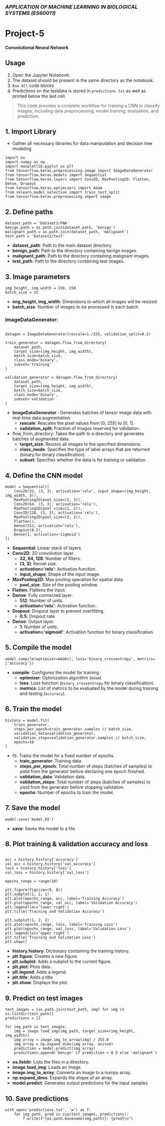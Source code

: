 ### *APPLICATION OF MACHINE LEARNING IN BIOLOGICAL SYSTEMS (ES60011)*
# **Project-5**
#### Convolutional Neural Network


## Usage
1. Open the Jupyter Notebook:
2. The dataset should be present in the same directory as the notebook.
3. `Run All` code blocks
4. Predictions on the testdata is stored in `predictions.txt` as well as printed below the last cell.


> This code provides a complete workflow for training a CNN to classify images, including data preprocessing, model training, evaluation, and prediction.


## 1. Import Library
* Gather all necessary libraries for data manipulation and decision tree modeling

```
import os
import numpy as np
import matplotlib.pyplot as plt
from tensorflow.keras.preprocessing.image import ImageDataGenerator
from tensorflow.keras.models import Sequential
from tensorflow.keras.layers import Conv2D, MaxPooling2D, Flatten, Dense, Dropout
from tensorflow.keras.optimizers import Adam
from sklearn.model_selection import train_test_split
from tensorflow.keras.preprocessing import image
```

## 2. Define paths
```
dataset_path = 'Dataset2/FNA'
benign_path = os.path.join(dataset_path, 'benign')
malignant_path = os.path.join(dataset_path, 'malignant')
test_path = 'Dataset2/test'
```
* **dataset_path**: Path to the main dataset directory.
* **benign_path**: Path to the directory containing benign images.
* **malignant_path**: Path to the directory containing malignant images.
* **test_path**: Path to the directory containing test images.

## 3. Image parameters
```
img_height, img_width = 150, 150
batch_size = 32
```
* **img_height, img_width**: Dimensions to which all images will be resized.
* **batch_size**: Number of images to be processed in each batch.


### ImageDataGenerator: 
```

datagen = ImageDataGenerator(rescale=1./255, validation_split=0.2)

train_generator = datagen.flow_from_directory(
    dataset_path,
    target_size=(img_height, img_width),
    batch_size=batch_size,
    class_mode='binary',
    subset='training'
)

validation_generator = datagen.flow_from_directory(
    dataset_path,
    target_size=(img_height, img_width),
    batch_size=batch_size,
    class_mode='binary',
    subset='validation'
)
```
* **ImageDataGenerator** : Generates batches of tensor image data with real-time data augmentation.
    * **rescale**: Rescales the pixel values from [0, 255] to [0, 1].
    * **validation_split**: Fraction of images reserved for validation.
* flow_from_directory: Takes the path to a directory and generates batches of augmented data.
    * **target_size**: Resizes all images to the specified dimensions.
    * **class_mode**: Specifies the type of label arrays that are returned (binary for binary classification).
    * **subset**: Specifies whether the data is for training or validation.


## 4. Define the CNN model
```
model = Sequential([
    Conv2D(32, (3, 3), activation='relu', input_shape=(img_height, img_width, 3)),
    MaxPooling2D(pool_size=(2, 2)),
    Conv2D(64, (3, 3), activation='relu'),
    MaxPooling2D(pool_size=(2, 2)),
    Conv2D(128, (3, 3), activation='relu'),
    MaxPooling2D(pool_size=(2, 2)),
    Flatten(),
    Dense(512, activation='relu'),
    Dropout(0.5),
    Dense(1, activation='sigmoid')
])
```

* **Sequential**: Linear stack of layers.
* **Conv2D**: 2D convolution layer.
    * **32, 64, 128**: Number of filters.
    * **(3, 3)**: Kernel size.
    * **activation='relu'**: Activation function.
    * **input_shape**: Shape of the input image.
* **MaxPooling2D**: Max pooling operation for spatial data.
    * **pool_size**: Size of the pooling window.
* **Flatten**: Flattens the input.
* **Dense**: Fully connected layer.
    * **512**: Number of units.
    * **activation='relu'**: Activation function.
* **Dropout**: Dropout layer to prevent overfitting.
    * **0.5**: Dropout rate.
* **Dense**: Output layer.
    * **1**: Number of units.
    * **activation='sigmoid'**: Activation function for binary classification.

## 5. Compile the model
```
model.compile(optimizer=Adam(), loss='binary_crossentropy', metrics=['accuracy'])
```
* **compile**: Configures the model for training.
    * **optimizer**: Optimization algorithm (`Adam`).
    * **loss**: Loss function (`binary_crossentropy` for binary classification).
    * **metrics**: List of metrics to be evaluated by the model during training and testing (`accuracy`).


## 6. Train the model
    
```
history = model.fit(
    train_generator,
    steps_per_epoch=train_generator.samples // batch_size,
    validation_data=validation_generator,
    validation_steps=validation_generator.samples // batch_size,
    epochs=10
)
```

* fit: Trains the model for a fixed number of epochs.
    * **train_generator**: Training data.
    * **steps_per_epoch**: Total number of steps (batches of samples) to yield from the generator before declaring one epoch finished.
    * **validation_data**: Validation data.
    * **validation_steps**: Total number of steps (batches of samples) to yield from the generator before stopping validation.
    * **epochs**: Number of epochs to train the model.

## 7. Save the model
```
model.save('model.h5')
```
* **save**: Saves the model to a file.

## 8. Plot training & validation accuracy and loss
```

acc = history.history['accuracy']
val_acc = history.history['val_accuracy']
loss = history.history['loss']
val_loss = history.history['val_loss']

epochs_range = range(10)

plt.figure(figsize=(8, 8))
plt.subplot(1, 2, 1)
plt.plot(epochs_range, acc, label='Training Accuracy')
plt.plot(epochs_range, val_acc, label='Validation Accuracy')
plt.legend(loc='lower right')
plt.title('Training and Validation Accuracy')

plt.subplot(1, 2, 2)
plt.plot(epochs_range, loss, label='Training Loss')
plt.plot(epochs_range, val_loss, label='Validation Loss')
plt.legend(loc='upper right')
plt.title('Training and Validation Loss')
plt.show()
```

* **history.history**: Dictionary containing the training history.
* **plt.figure**: Creates a new figure.
* **plt.subplot**: Adds a subplot to the current figure.
* **plt.plot**: Plots data.
* **plt.legend**: Adds a legend.
* **plt.title**: Adds a title.
* **plt.show**: Displays the plot.

## 9. Predict on test images
```
test_images = [os.path.join(test_path, img) for img in os.listdir(test_path)]
predictions = []

for img_path in test_images:
    img = image.load_img(img_path, target_size=(img_height, img_width))
    img_array = image.img_to_array(img) / 255.0
    img_array = np.expand_dims(img_array, axis=0)
    prediction = model.predict(img_array)
    predictions.append('benign' if prediction < 0.5 else 'malignant')
```

* **os.listdir**: Lists the files in a directory.
* **image.load_img**: Loads an image.
* **image.img_to_array**: Converts an image to a numpy array.
* **np.expand_dims**: Expands the shape of an array.
* **model.predict**: Generates output predictions for the input samples

## 10. Save predictions
```
with open('predictions.txt', 'w') as f:
    for img_path, pred in zip(test_images, predictions):
        f.write(f"{os.path.basename(img_path)}: {pred}\n")  
```

